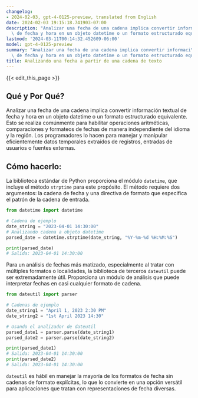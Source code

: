 ```yaml
---
changelog:
- 2024-02-03, gpt-4-0125-preview, translated from English
date: 2024-02-03 19:15:18.741903-07:00
description: "Analizar una fecha de una cadena implica convertir informaci\xF3n textual\
  \ de fecha y hora en un objeto datetime o un formato estructurado equivalente. Esto\u2026"
lastmod: '2024-03-11T00:14:32.452609-06:00'
model: gpt-4-0125-preview
summary: "Analizar una fecha de una cadena implica convertir informaci\xF3n textual\
  \ de fecha y hora en un objeto datetime o un formato estructurado equivalente. Esto\u2026"
title: Analizando una fecha a partir de una cadena de texto
---
```


{{< edit_this_page >}}

## Qué y Por Qué?
Analizar una fecha de una cadena implica convertir información textual de fecha y hora en un objeto datetime o un formato estructurado equivalente. Esto se realiza comúnmente para habilitar operaciones aritméticas, comparaciones y formateos de fechas de manera independiente del idioma y la región. Los programadores lo hacen para manejar y manipular eficientemente datos temporales extraídos de registros, entradas de usuarios o fuentes externas.

## Cómo hacerlo:
La biblioteca estándar de Python proporciona el módulo `datetime`, que incluye el método `strptime` para este propósito. El método requiere dos argumentos: la cadena de fecha y una directiva de formato que especifica el patrón de la cadena de entrada.

```python
from datetime import datetime

# Cadena de ejemplo
date_string = "2023-04-01 14:30:00"
# Analizando cadena a objeto datetime
parsed_date = datetime.strptime(date_string, "%Y-%m-%d %H:%M:%S")

print(parsed_date)
# Salida: 2023-04-01 14:30:00
```

Para un análisis de fechas más matizado, especialmente al tratar con múltiples formatos o localidades, la biblioteca de terceros `dateutil` puede ser extremadamente útil. Proporciona un módulo de análisis que puede interpretar fechas en casi cualquier formato de cadena.

```python
from dateutil import parser

# Cadenas de ejemplo
date_string1 = "April 1, 2023 2:30 PM"
date_string2 = "1st April 2023 14:30"

# Usando el analizador de dateutil
parsed_date1 = parser.parse(date_string1)
parsed_date2 = parser.parse(date_string2)

print(parsed_date1)
# Salida: 2023-04-01 14:30:00
print(parsed_date2)
# Salida: 2023-04-01 14:30:00
```

`dateutil` es hábil en manejar la mayoría de los formatos de fecha sin cadenas de formato explícitas, lo que lo convierte en una opción versátil para aplicaciones que tratan con representaciones de fecha diversas.
